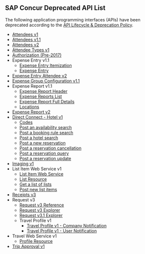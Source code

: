 
## SAP Concur Deprecated API List


The following application programming interfaces (APIs) have been deprecated according to the [API Lifecycle & Deprecation Policy](/tools-support/deprecation-policy.html).

* [Attendees v1](#attendees-v1)
* [Attendees v1.1](#attendees-v1)
* [Attendees v2](#attendees-v2)
* [Attendee Types v1](#attendee-types-v1)
* [Authorization (Pre-2017)](#pre-2017-authorization-deprecated)
* Expense Entry v1.1
  * [Expense Entry Itemization](#expense-entry-itemization-v1-1)
  * [Expense Entry](#expense-entry-v1-1)
* [Expense Entry Attendee v2](#expense-entry-attendee-v2)
* [Expense Group Configuration v1.1](#expense-group-configurations-v1-1)
* Expense Report v1.1
  * [Expense Report Header](#expense-report-header-v1-1)
  * [Expense Reports List](#expense-reports-list-v1-1)
  * [Expense Report Full Details](#get-expense-report-full-details)
  * [Locations](#locations-v1-1)
* [Expense Report v2](#reports-v2)
* [Direct Connect - Hotel v1](#direct-connect-hotel-v1)
  * [Codes](#hotel-v1-codes)
  * [Post an availability search](#hotel-v1-post-an-availability-search)
  * [Post a booking rule search](#hotel-v1-post-a-booking-rule-search)
  * [Post a hotel search](#hotel-v1-post-a-hotel-search)
  * [Post a new reservation](#hotel-v1-post-a-new-reservation)
  * [Post a reservation cancellation](#hotel-v1-post-a-reservation-cancellation)
  * [Post a reservation query](#hotel-v1-post-a-reservation-query)
  * [Post a reservation update](#hotel-v1-post-a-reservation-update)
* [Imaging v1](#image-v1)
* List Item Web Service v1
  * [List Item Web Service](#list-item-web-service-v1)
  * [List Resource](#list-item-web-service-v1-list-resource)
  * [Get a list of lists](#list-item-web-service-v1-get-a-list-of-lists)
  * [Post new list items](#list-item-web-service-v1-list-resource)
* [Receipts v3](#receipts-v3-deprecated)
* Request v3
  * [Request v3 Reference](#request-v3)
  * [Request v3 Explorer](/developer.concur.com/slate-ui/build/index.html#receipts)
  * [Request v3.1 Explorer](/developer.concur.com/slate-ui/build/index.html#receipts)
  * Travel Profile v1
    * [Travel Profile v1 - Company Notification](#travel-profile-v1-company-notification)
    * [Travel Profile v1 - User Notification](#travel-profile-v1-user-notification)
* Travel Web Service v1
  * [Profile Resource](#travel-profile-resource-v1)
* [Trip Approval v1](#trip-approval-v1)
